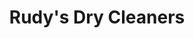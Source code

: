 ---
title: "Rudy's Dry Cleaners"
url: /charlottesville/rudys-dry-cleaners-maury-avenue/
shop: laundry
---